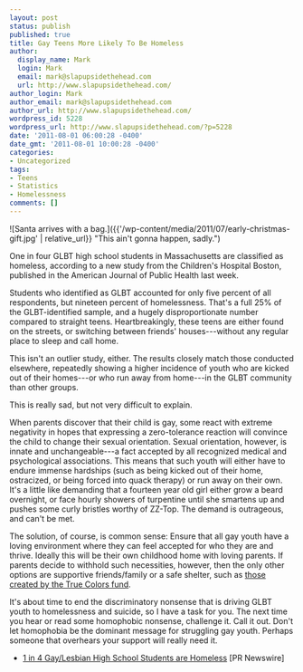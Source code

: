 ```yaml
---
layout: post
status: publish
published: true
title: Gay Teens More Likely To Be Homeless
author:
  display_name: Mark
  login: Mark
  email: mark@slapupsidethehead.com
  url: http://www.slapupsidethehead.com/
author_login: Mark
author_email: mark@slapupsidethehead.com
author_url: http://www.slapupsidethehead.com/
wordpress_id: 5228
wordpress_url: http://www.slapupsidethehead.com/?p=5228
date: '2011-08-01 06:00:28 -0400'
date_gmt: '2011-08-01 10:00:28 -0400'
categories:
- Uncategorized
tags:
- Teens
- Statistics
- Homelessness
comments: []
---
```

![Santa arrives with a bag.]({{'/wp-content/media/2011/07/early-christmas-gift.jpg' | relative_url}} "This ain't gonna happen, sadly.")

One in four GLBT high school students in Massachusetts are classified as homeless, according to a new study from the Children's Hospital Boston, published in the American Journal of Public Health last week.

Students who identified as GLBT accounted for only five percent of all respondents, but nineteen percent of homelessness. That's a full 25% of the GLBT-identified sample, and a hugely disproportionate number compared to straight teens. Heartbreakingly, these teens are either found on the streets, or switching between friends' houses---without any regular place to sleep and call home.

This isn't an outlier study, either. The results closely match those conducted elsewhere, repeatedly showing a higher incidence of youth who are kicked out of their homes---or who run away from home---in the GLBT community than other groups.

This is really sad, but not very difficult to explain.

When parents discover that their child is gay, some react with extreme negativity in hopes that expressing a zero-tolerance reaction will convince the child to change their sexual orientation. Sexual orientation, however, is innate and unchangeable---a fact accepted by all recognized medical and psychological associations. This means that such youth will either have to endure immense hardships (such as being kicked out of their home, ostracized, or being forced into quack therapy) or run away on their own. It's a little like demanding that a fourteen year old girl either grow a beard overnight, or face hourly showers of turpentine until she smartens up and pushes some curly bristles worthy of ZZ-Top. The demand is outrageous, and can't be met.

The solution, of course, is common sense: Ensure that all gay youth have a loving environment where they can feel accepted for who they are and thrive. Ideally this will be their own childhood home with loving parents. If parents decide to withhold such necessities, however, then the only other options are supportive friends/family or a safe shelter, such as [those created by the True Colors fund](http://www.intergenerational.org/truecolors.php "Thanks, Cyndi Lauper!").

It's about time to end the discriminatory nonsense that is driving GLBT youth to homelessness and suicide, so I have a task for you. The next time you hear or read some homophobic nonsense, challenge it. Call it out. Don't let homophobia be the dominant message for struggling gay youth. Perhaps someone that overhears your support will really need it.

- [1 in 4 Gay/Lesbian High School Students are Homeless](http://www.prnewswire.com/news-releases/1-in-4-gaylesbian-high-school-students-are-homeless-125970873.html) [PR Newswire]
